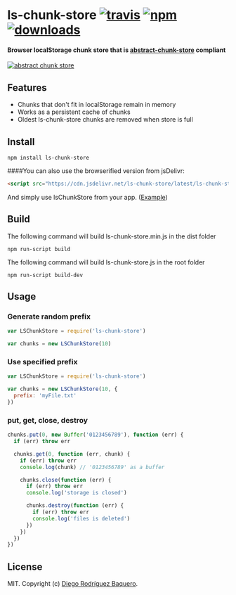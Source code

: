 # ls-chunk-store [![travis][travis-image]][travis-url] [![npm][npm-image]][npm-url] [![downloads][downloads-image]][downloads-url]
                 
[travis-image]: https://img.shields.io/travis/DiegoRBaquero/ls-chunk-store.svg?style=flat
[travis-url]: https://travis-ci.org/DiegoRBaquero/ls-chunk-store
[npm-image]: https://img.shields.io/npm/v/ls-chunk-store.svg?style=flat
[npm-url]: https://npmjs.org/package/ls-chunk-store
[downloads-image]: https://img.shields.io/npm/dm/ls-chunk-store.svg?style=flat
[downloads-url]: https://npmjs.org/package/ls-chunk-store

#### Browser localStorage chunk store that is [abstract-chunk-store](https://github.com/mafintosh/abstract-chunk-store) compliant

[![abstract chunk store](https://cdn.rawgit.com/mafintosh/abstract-chunk-store/master/badge.svg)](https://github.com/mafintosh/abstract-chunk-store)

## Features

- Chunks that don't fit in localStorage remain in memory
- Works as a persistent cache of chunks
- Oldest ls-chunk-store chunks are removed when store is full

## Install

```
npm install ls-chunk-store
```

####You can also use the browserified version from jsDelivr:
````html
<script src="https://cdn.jsdelivr.net/ls-chunk-store/latest/ls-chunk-store.min.js"></script>
````
And simply use lsChunkStore from your app. ([Example](https://github.com/DiegoRBaquero/BTorrent/blob/ls-chunk-store/app.coffee#L6))


## Build

The following command will build ls-chunk-store.min.js in the dist folder
```
npm run-script build
```
The following command will build ls-chunk-store.js in the root folder
```
npm run-script build-dev
```

## Usage

### Generate random prefix

``` js
var LSChunkStore = require('ls-chunk-store')

var chunks = new LSChunkStore(10)
```

### Use specified prefix

``` js
var LSChunkStore = require('ls-chunk-store')

var chunks = new LSChunkStore(10, {
  prefix: 'myFile.txt'
})
```

### put, get, close, destroy

```js
chunks.put(0, new Buffer('0123456789'), function (err) {
  if (err) throw err

  chunks.get(0, function (err, chunk) {
    if (err) throw err
    console.log(chunk) // '0123456789' as a buffer

    chunks.close(function (err) {
      if (err) throw err
      console.log('storage is closed')

      chunks.destroy(function (err) {
        if (err) throw err
        console.log('files is deleted')
      })
    })
  })
})
```

## License

MIT. Copyright (c) [Diego Rodríguez Baquero](http://diegorbaquero.com).
